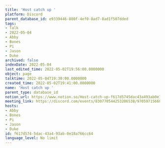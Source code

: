 ```yaml
---
title: 'Host catch up '
platform: Discord
parent_database_id: e9339446-880f-4ef0-8ad7-8ad1f507dded
tags:
- Talk
- 2022-05-04
- Abby
- Bones
- Pi
- Jason
- Duke
archived: false
indexDate: 2022-05-04
last_edited_time: 2022-05-02T19:56:00.0000000
object: page
talktime: 2022-05-04T19:30:00.0000000
created_time: 2022-05-02T19:41:00.0000000
name: 'Host catch up '
parent_type: database_id
notion_url: https://www.notion.so/Host-catch-up-f617d5745dac43a493ab0e18a766cc64
meeting_link: https://discord.com/events/830770544253206538/970597156681568276
hosts:
- Abby
- Bones
- Pi
- Jason
- Duke
id: f617d574-5dac-43a4-93ab-0e18a766cc64
language_level: No limit
---
```





